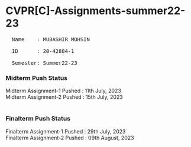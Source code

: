 # CVPR[C]-Assignments-summer22-23
<pre>
  Name    : MUBASHIR MOHSIN<br>
  ID      : 20-42884-1<br>
  Semester: Summer22-23
</pre>

### Midterm Push Status
Midterm Assignment-1 Pushed : 11th July, 2023 <br>
Midterm Assignment-2 Pushed : 15th July, 2023 <br><br>

### Finalterm Push Status
Finalterm Assignment-1 Pushed : 29th July, 2023<br>
Finalterm Assignment-2 Pushed : 09th August, 2023<br><br>
